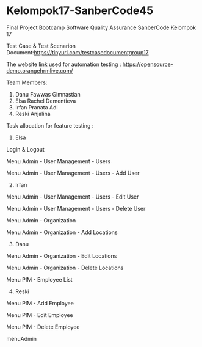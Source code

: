 # Kelompok17-SanberCode45
Final Project Bootcamp Software Quality Assurance SanberCode Kelompok 17

Test Case & Test Scenarion Document:https://tinyurl.com/testcasedocumentgroup17

The website link used for automation testing : https://opensource-demo.orangehrmlive.com/

Team Members:
1. Danu Fawwas Gimnastian
2. Elsa Rachel Dementieva 
3. Irfan Pranata Adi
4. Reski Anjalina

Task allocation for feature testing :
1. Elsa

Login & Logout

Menu Admin - User Management - Users

Menu Admin - User Management - Users - Add User


2. Irfan

Menu Admin - User Management - Users - Edit User

Menu Admin - User Management - Users - Delete User

Menu Admin - Organization

Menu Admin - Organization - Add Locations


3. Danu

Menu Admin - Organization - Edit Locations

Menu Admin - Organization - Delete Locations

Menu PIM - Employee List


4. Reski

Menu PIM - Add Employee

Menu PIM - Edit Employee

Menu PIM - Delete Employee

menuAdmin
